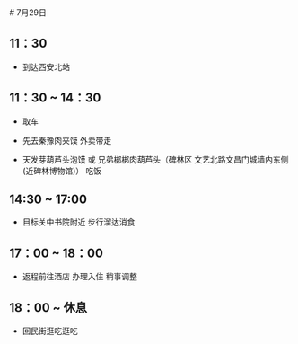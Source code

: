 <link rel="stylesheet" href="markdown.css">
# 7月29日

## 11：30  

- 到达西安北站

## 11：30 ~ 14：30 

- 取车

- 先去秦豫肉夹馍 外卖带走 

- 天发芽葫芦头泡馍  或 兄弟梆梆肉葫芦头（碑林区 文艺北路文昌门城墙内东侧(近碑林博物馆)） 吃饭



## 14:30 ~ 17:00

- 目标关中书院附近  步行溜达消食


## 17：00 ~ 18：00

- 返程前往酒店 办理入住 稍事调整


## 18：00 ~ 休息

- 回民街逛吃逛吃



